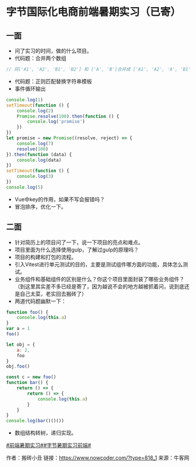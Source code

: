 # 字节国际化电商前端暑期实习（已寄）

## 一面

- 问了实习的时间，做的什么项目。
- 代码题：合并两个数组

```js
// 将['A1', 'A2', 'B1', 'B2'] 和 ['A', 'B']合并成 ['A1', 'A2', 'A', 'B1', 'B2', 'B']
```

- 代码题：正则匹配替换字符串模板
- 事件循环输出

```js
console.log(1)
setTimeout(function () {
    console.log(2)
    Promise.resolve(100).then(function () {
        console.log('promise')
    })
})
let promise = new Promise((resolve, reject) => {
    console.log(7)
    resolve(100)
}).then(function (data) {
    console.log(data)
})
setTimeout(function () {
    console.log(3)
})
console.log(5)
```

- Vue中key的作用，如果不写会报错吗？
- 冒泡排序，优化一下。

## 二面

- 针对简历上的项目问了一下，说一下项目的亮点和难点。
- 项目里面为什么选择使用gulp，了解过gulp的原理吗？
- 项目的构建和打包的流程。
- 引入Vitest进行单元测试的目的，主要是测试组件哪方面的功能，具体怎么测试。
- 业务组件和基础组件的区别是什么？你这个项目里面封装了哪些业务组件？（到这里其实差不多已经是寄了，因为越说不会的地方越被抓着问，说到底还是自己太菜，老实回去搬砖了）
- 两道代码题幽默一下：

```js
function foo() {
    console.log(this.a)
}
var a = 1
foo()

let obj = {
    a: 2,
    foo
}
obj.foo()

const c = new foo()
function bar() {
    return () => {
        return () => {
            console.log(this.a)
        }
    }
}
console.log(bar()()())
```

- 数组结构转树，递归实现。









[#前端暑期实习#]()[#字节暑期实习前端#]()



作者：搬砖小丑
链接：https://www.nowcoder.com/?type=818_1
来源：牛客网